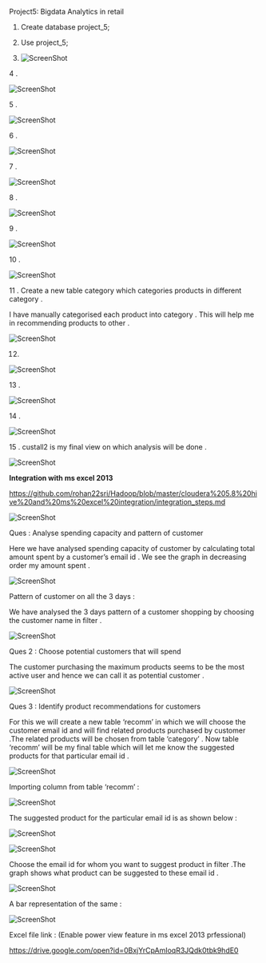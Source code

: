 Project5: Bigdata Analytics in retail

1.  Create database project\_5;

2.  Use project\_5;

3. ![ScreenShot](https://github.com/rohan22sri/Hadoop/blob/master/Bigdata%20Analytics%20in%20retail/media/image1.png)

4 .

![ScreenShot](https://github.com/rohan22sri/Hadoop/blob/master/Bigdata%20Analytics%20in%20retail/media/image2.png)

5 .

![ScreenShot](https://github.com/rohan22sri/Hadoop/blob/master/Bigdata%20Analytics%20in%20retail/media/image3.png)

6 .

![ScreenShot](https://github.com/rohan22sri/Hadoop/blob/master/Bigdata%20Analytics%20in%20retail/media/image4.png)

7 .

![ScreenShot](https://github.com/rohan22sri/Hadoop/blob/master/Bigdata%20Analytics%20in%20retail/media/image5.png)

8 .

![ScreenShot](https://github.com/rohan22sri/Hadoop/blob/master/Bigdata%20Analytics%20in%20retail/media/image6.png)

9 .

![ScreenShot](https://github.com/rohan22sri/Hadoop/blob/master/Bigdata%20Analytics%20in%20retail/media/image7.png)

10 .

![ScreenShot](https://github.com/rohan22sri/Hadoop/blob/master/Bigdata%20Analytics%20in%20retail/media/image8.png)

11 . Create a new table category which categories products in different category
.

I have manually categorised each product into category . This will help me in
recommending products to other .

![ScreenShot](https://github.com/rohan22sri/Hadoop/blob/master/Bigdata%20Analytics%20in%20retail/media/image9.png)

12.

![ScreenShot](https://github.com/rohan22sri/Hadoop/blob/master/Bigdata%20Analytics%20in%20retail/media/image10.png)

13 .

![ScreenShot](https://github.com/rohan22sri/Hadoop/blob/master/Bigdata%20Analytics%20in%20retail/media/image11.png)

14 .

![ScreenShot](https://github.com/rohan22sri/Hadoop/blob/master/Bigdata%20Analytics%20in%20retail/media/image12.png)

15 . custall2 is my final view on which analysis will be done .

![ScreenShot](https://github.com/rohan22sri/Hadoop/blob/master/Bigdata%20Analytics%20in%20retail/media/image13.png)

**Integration with ms excel 2013**

https://github.com/rohan22sri/Hadoop/blob/master/cloudera%205.8%20hive%20and%20ms%20excel%20integration/integration_steps.md

![ScreenShot](https://github.com/rohan22sri/Hadoop/blob/master/Bigdata%20Analytics%20in%20retail/media/image14.png)

Ques : Analyse spending capacity and pattern of customer

Here we have analysed spending capacity of customer by calculating total amount
spent by a customer’s email id . We see the graph in decreasing order my amount
spent .

![ScreenShot](https://github.com/rohan22sri/Hadoop/blob/master/Bigdata%20Analytics%20in%20retail/media/image15.png)

Pattern of customer on all the 3 days :

We have analysed the 3 days pattern of a customer shopping by choosing the
customer name in filter .

![ScreenShot](https://github.com/rohan22sri/Hadoop/blob/master/Bigdata%20Analytics%20in%20retail/media/image16.png)

Ques 2 : Choose potential customers that will spend

The customer purchasing the maximum products seems to be the most active user
and hence we can call it as potential customer .

![ScreenShot](https://github.com/rohan22sri/Hadoop/blob/master/Bigdata%20Analytics%20in%20retail/media/image17.png)

Ques 3 : Identify product recommendations for customers

For this we will create a new table ‘recomm’ in which we will choose the
customer email id and will find related products purchased by customer .The
related products will be chosen from table ‘category’ . Now table ‘recomm’ will
be my final table which will let me know the suggested products for that
particular email id .

![ScreenShot](https://github.com/rohan22sri/Hadoop/blob/master/Bigdata%20Analytics%20in%20retail/media/image18.png)

Importing column from table ‘recomm’ :

![ScreenShot](https://github.com/rohan22sri/Hadoop/blob/master/Bigdata%20Analytics%20in%20retail/media/image19.png)

The suggested product for the particular email id is as shown below :

![ScreenShot](https://github.com/rohan22sri/Hadoop/blob/master/Bigdata%20Analytics%20in%20retail/media/image20.png)

![ScreenShot](https://github.com/rohan22sri/Hadoop/blob/master/Bigdata%20Analytics%20in%20retail/media/image21.png)

Choose the email id for whom you want to suggest product in filter .The graph
shows what product can be suggested to these email id .

![ScreenShot](https://github.com/rohan22sri/Hadoop/blob/master/Bigdata%20Analytics%20in%20retail/media/image22.png)

A bar representation of the same :

![ScreenShot](https://github.com/rohan22sri/Hadoop/blob/master/Bigdata%20Analytics%20in%20retail/media/image23.png)

Excel file link : (Enable power view feature in ms excel 2013 prfessional)

https://drive.google.com/open?id=0BxjYrCpAmIoqR3JQdk0tbk9hdE0
